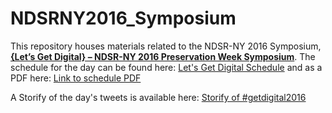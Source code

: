 # NDSRNY2016_Symposium

This repository houses materials related to the NDSR-NY 2016 Symposium, __[{Let’s Get Digital} – NDSR-NY 2016 Preservation Week Symposium](http://ndsr.nycdigital.org/ndsrsymposium/)__. The schedule for the day can be found here: [Let's Get Digital Schedule](https://docs.google.com/spreadsheets/d/1Awy3y2597wb3SDWBIVPnyKGiLQJfifeh5WyQzvGGmag/edit#gid=0) and as a PDF here: [Link to schedule PDF](https://github.com/dinahhandel/NDSRNY2016_Symposium/blob/master/Let's%20Get%20Digital%20Symposium%20Schedule%20-%20Public%20-%20Sheet1.pdf)

A Storify of the day's tweets is available here: [Storify of #getdigital2016](https://storify.com/DinahHandel/get-digital-2016)
